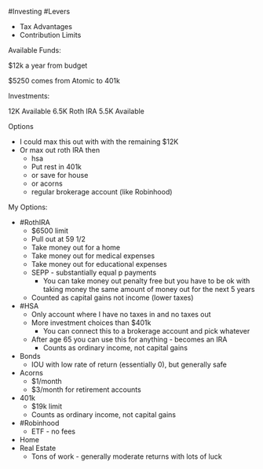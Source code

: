 #Investing #Levers

-   Tax Advantages
-   Contribution Limits

Available Funds:

$12k a year from budget

$5250 comes from Atomic to 401k

Investments:

12K Available
6.5K Roth IRA
5.5K Available

Options

-   I could max this out with with the remaining $12K
-   Or max out roth IRA then
    -   hsa
    -   Put rest in 401k
    -   or save for house
    -   or acorns
    -   regular brokerage account (like Robinhood)

My Options:

-   #RothIRA
    -   $6500 limit
    -   Pull out at 59 1/2
    -   Take money out for a home
    -   Take money out for medical expenses
    -   Take money out for educational expenses
    -   SEPP - substantially equal p payments
        -   You can take money out penalty free but you have to be ok with taking money the same amount of money out for the next 5 years
    -   Counted as capital gains not income (lower taxes)
-   #HSA
    -   Only account where I have no taxes in and no taxes out
    -   More investment choices than $401k
        -   You can connect this to a brokerage account and pick whatever
    -   After age 65 you can use this for anything - becomes an IRA
        -   Counts as ordinary income, not capital gains
-   Bonds
    -   IOU with low rate of return (essentially 0), but generally safe
-   Acorns
    -   $1/month
    -   $3/month for retirement accounts
-   401k
    -   $19k limit
    -   Counts as ordinary income, not capital gains
-   #Robinhood
    -   ETF - no fees
-   Home
-   Real Estate
    -   Tons of work - generally moderate returns with lots of luck